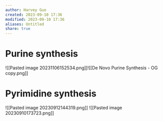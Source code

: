 ```yaml
---
author: Harvey Guo
created: 2023-09-10 17:36
modified: 2023-09-10 17:36
aliases: Untitled
share: true
---
```

# Purine synthesis
![[Pasted image 20231106152534.png]]![[De Novo Purine Synthesis - OG copy.png]]
# Pyrimidine synthesis
![[Pasted image 20230912144319.png]]
![[Pasted image 20230910173723.png]]
